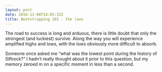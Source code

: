 ```yaml
---
layout: post
date: 2018-11-08T14:03:32Z
title: Bootstrapping 101 - the lows
---
```

The road to success is long and arduous, there is little doubt that only the strongest (and luckiest) survive. Along the
way you will experience amplified highs and lows, with the lows obviously more difficult to absorb.

Someone once asked me “what was the lowest point during the history of Siftrock?” I hadn’t really thought about
it prior to this question, but my memory zeroed in on a specific moment in less than a second.
